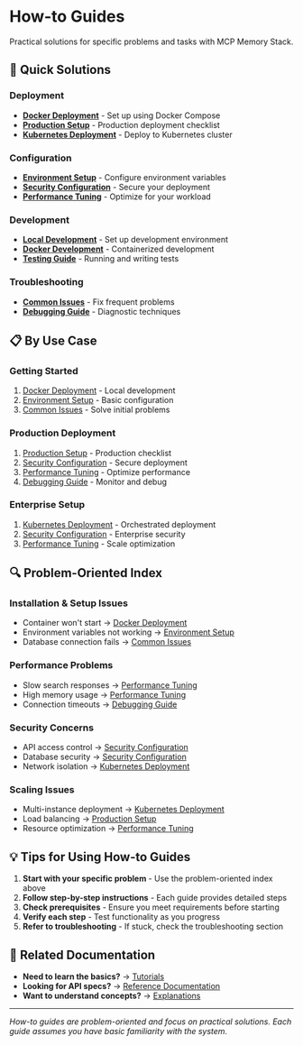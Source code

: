 # How-to Guides

Practical solutions for specific problems and tasks with MCP Memory Stack.

## 🎯 Quick Solutions

### Deployment
- **[Docker Deployment](deployment/docker-deployment.md)** - Set up using Docker Compose
- **[Production Setup](deployment/production-setup.md)** - Production deployment checklist
- **[Kubernetes Deployment](deployment/kubernetes-deployment.md)** - Deploy to Kubernetes cluster

### Configuration
- **[Environment Setup](configuration/environment-setup.md)** - Configure environment variables
- **[Security Configuration](configuration/security-config.md)** - Secure your deployment
- **[Performance Tuning](configuration/performance-tuning.md)** - Optimize for your workload

### Development
- **[Local Development](development/local-development.md)** - Set up development environment
- **[Docker Development](development/docker-development.md)** - Containerized development
- **[Testing Guide](development/testing-guide.md)** - Running and writing tests

### Troubleshooting
- **[Common Issues](troubleshooting/common-issues.md)** - Fix frequent problems
- **[Debugging Guide](troubleshooting/debugging-guide.md)** - Diagnostic techniques

## 📋 By Use Case

### Getting Started
1. [Docker Deployment](deployment/docker-deployment.md) - Local development
2. [Environment Setup](configuration/environment-setup.md) - Basic configuration
3. [Common Issues](troubleshooting/common-issues.md) - Solve initial problems

### Production Deployment
1. [Production Setup](deployment/production-setup.md) - Production checklist
2. [Security Configuration](configuration/security-config.md) - Secure deployment
3. [Performance Tuning](configuration/performance-tuning.md) - Optimize performance
4. [Debugging Guide](troubleshooting/debugging-guide.md) - Monitor and debug

### Enterprise Setup
1. [Kubernetes Deployment](deployment/kubernetes-deployment.md) - Orchestrated deployment
2. [Security Configuration](configuration/security-config.md) - Enterprise security
3. [Performance Tuning](configuration/performance-tuning.md) - Scale optimization

## 🔍 Problem-Oriented Index

### Installation & Setup Issues
- Container won't start → [Docker Deployment](deployment/docker-deployment.md)
- Environment variables not working → [Environment Setup](configuration/environment-setup.md)
- Database connection fails → [Common Issues](troubleshooting/common-issues.md)

### Performance Problems
- Slow search responses → [Performance Tuning](configuration/performance-tuning.md)
- High memory usage → [Performance Tuning](configuration/performance-tuning.md)
- Connection timeouts → [Debugging Guide](troubleshooting/debugging-guide.md)

### Security Concerns
- API access control → [Security Configuration](configuration/security-config.md)
- Database security → [Security Configuration](configuration/security-config.md)
- Network isolation → [Kubernetes Deployment](deployment/kubernetes-deployment.md)

### Scaling Issues
- Multi-instance deployment → [Kubernetes Deployment](deployment/kubernetes-deployment.md)
- Load balancing → [Production Setup](deployment/production-setup.md)
- Resource optimization → [Performance Tuning](configuration/performance-tuning.md)

## 💡 Tips for Using How-to Guides

1. **Start with your specific problem** - Use the problem-oriented index above
2. **Follow step-by-step instructions** - Each guide provides detailed steps
3. **Check prerequisites** - Ensure you meet requirements before starting
4. **Verify each step** - Test functionality as you progress
5. **Refer to troubleshooting** - If stuck, check the troubleshooting section

## 🔗 Related Documentation

- **Need to learn the basics?** → [Tutorials](../tutorials/)
- **Looking for API specs?** → [Reference Documentation](../reference/)
- **Want to understand concepts?** → [Explanations](../explanation/)

---

*How-to guides are problem-oriented and focus on practical solutions. Each guide assumes you have basic familiarity with the system.*